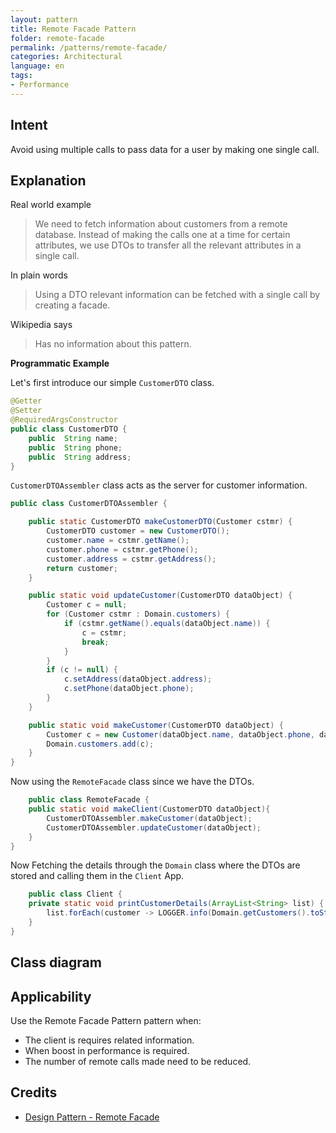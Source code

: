 ```yaml
---
layout: pattern
title: Remote Facade Pattern
folder: remote-facade
permalink: /patterns/remote-facade/
categories: Architectural
language: en
tags:
- Performance
---
```


## Intent

Avoid using multiple calls to pass data for a user by making one single call.

## Explanation

Real world example

> We need to fetch information about customers from a remote database. Instead of making the
> calls one at a time for certain attributes, we use DTOs to transfer all the relevant attributes in a single call.

In plain words

> Using a DTO relevant information can be fetched with a single call by creating a facade.

Wikipedia says

> Has no information about this pattern.

**Programmatic Example**

Let's first introduce our simple `CustomerDTO` class.

```java
@Getter
@Setter
@RequiredArgsConstructor
public class CustomerDTO {
    public  String name;
    public  String phone;
    public  String address;
}
```

`CustomerDTOAssembler` class acts as the server for customer information.

```java
public class CustomerDTOAssembler {

    public static CustomerDTO makeCustomerDTO(Customer cstmr) {
        CustomerDTO customer = new CustomerDTO();
        customer.name = cstmr.getName();
        customer.phone = cstmr.getPhone();
        customer.address = cstmr.getAddress();
        return customer;
    }

    public static void updateCustomer(CustomerDTO dataObject) {
        Customer c = null;
        for (Customer cstmr : Domain.customers) {
            if (cstmr.getName().equals(dataObject.name)) {
                c = cstmr;
                break;
            }
        }
        if (c != null) {
            c.setAddress(dataObject.address);
            c.setPhone(dataObject.phone);
        }
    }

    public static void makeCustomer(CustomerDTO dataObject) {
        Customer c = new Customer(dataObject.name, dataObject.phone, dataObject.address);
        Domain.customers.add(c);
    }
}
```

Now using the `RemoteFacade` class since we have the DTOs.

```java
    public class RemoteFacade {
    public static void makeClient(CustomerDTO dataObject){
        CustomerDTOAssembler.makeCustomer(dataObject);
        CustomerDTOAssembler.updateCustomer(dataObject);
    }
}
```
Now Fetching the details through the `Domain` class where the DTOs are stored and calling them in the `Client` App.
```java
    public class Client {
    private static void printCustomerDetails(ArrayList<String> list) {
        list.forEach(customer -> LOGGER.info(Domain.getCustomers().toString()));
    }
}
```

## Class diagram


## Applicability

Use the Remote Facade Pattern pattern when:

* The client is requires related information.
* When boost in performance is required.
* The number of remote calls made need to be reduced.

## Credits

* [Design Pattern - Remote Facade](https://martinfowler.com/eaaCatalog/remoteFacade.html)
